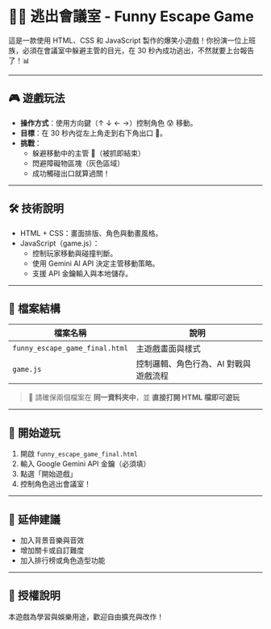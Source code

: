 # 🏃‍♂️ 逃出會議室 - Funny Escape Game

這是一款使用 HTML、CSS 和 JavaScript 製作的爆笑小遊戲！你扮演一位上班族，必須在會議室中躲避主管的目光，在 30 秒內成功逃出，不然就要上台報告了！📊

---

## 🎮 遊戲玩法

- **操作方式**：使用方向鍵（↑ ↓ ← →）控制角色 😰 移動。
- **目標**：在 30 秒內從左上角走到右下角出口 🚪。
- **挑戰**：
  - 躲避移動中的主管 👀（被抓即結束）
  - 閃避障礙物區塊（灰色區域）
  - 成功觸碰出口就算過關！

---

## 🛠 技術說明

- HTML + CSS：畫面排版、角色與動畫風格。
- JavaScript（game.js）：
  - 控制玩家移動與碰撞判斷。
  - 使用 Gemini AI API 決定主管移動策略。
  - 支援 API 金鑰輸入與本地儲存。

---

## 📂 檔案結構

| 檔案名稱                     | 說明                          |
|------------------------------|-------------------------------|
| `funny_escape_game_final.html` | 主遊戲畫面與樣式                      |
| `game.js`                    | 控制邏輯、角色行為、AI 對戰與遊戲流程      |

> 📌 請確保兩個檔案在 **同一資料夾中**，並 **直接打開 HTML 檔即可遊玩**

---

## 🚀 開始遊玩

1. 開啟 `funny_escape_game_final.html`
2. 輸入 Google Gemini API 金鑰（必須填）
3. 點選「開始遊戲」
4. 控制角色逃出會議室！

---

## 🎨 延伸建議

- 加入背景音樂與音效
- 增加關卡或自訂難度
- 加入排行榜或角色造型功能

---

## 📌 授權說明

本遊戲為學習與娛樂用途，歡迎自由擴充與改作！